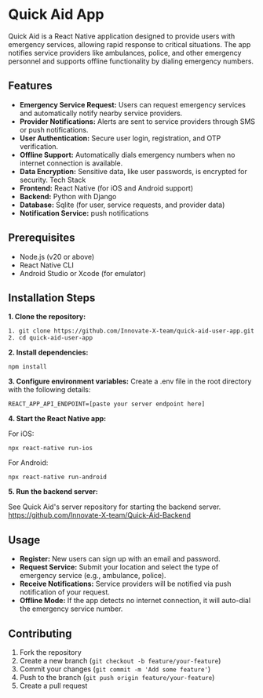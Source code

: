 # Quick Aid App
Quick Aid is a React Native application designed to provide users with emergency services, allowing rapid response to critical situations. The app notifies service providers like ambulances, police, and other emergency personnel and supports offline functionality by dialing emergency numbers.

## Features
* **Emergency Service Request:** Users can request emergency services and automatically notify nearby service providers.
* **Provider Notifications:** Alerts are sent to service providers through SMS or push notifications.
* **User Authentication:** Secure user login, registration, and OTP verification.
* **Offline Support:** Automatically dials emergency numbers when no internet connection is available.
* **Data Encryption:** Sensitive data, like user passwords, is encrypted for security.
Tech Stack
* **Frontend:** React Native (for iOS and Android support)
* **Backend:** Python with Django
* **Database:** Sqlite (for user, service requests, and provider data)
* **Notification Service:** push notifications

## Prerequisites
* Node.js (v20 or above)
* React Native CLI
* Android Studio or Xcode (for emulator)

## Installation Steps
**1. Clone the repository:**

```
1. git clone https://github.com/Innovate-X-team/quick-aid-user-app.git
2. cd quick-aid-user-app
```
**2. Install dependencies:**
```
npm install
```
**3. Configure environment variables:** Create a .env file in the root directory with the following details:

```
REACT_APP_API_ENDPOINT=[paste your server endpoint here]
```

**4. Start the React Native app:**

   For iOS:

```
npx react-native run-ios
```
   For Android:

```
npx react-native run-android
```
**5. Run the backend server:**

See Quick Aid's server repository for starting the backend server. https://github.com/Innovate-X-team/Quick-Aid-Backend

## Usage
* **Register:** New users can sign up with an email and password.
* **Request Service:** Submit your location and select the type of emergency service (e.g., ambulance, police).
* **Receive Notifications:** Service providers will be notified via push notification of your request.
* **Offline Mode:** If the app detects no internet connection, it will auto-dial the emergency service number.
## Contributing
1. Fork the repository
2. Create a new branch (`git checkout -b feature/your-feature`)
3. Commit your changes (`git commit -m 'Add some feature'`)
4. Push to the branch (`git push origin feature/your-feature`)
5. Create a pull request

